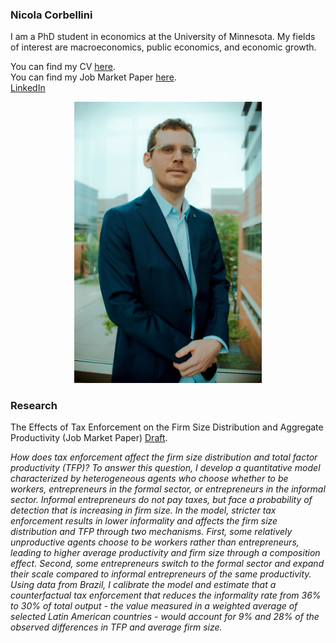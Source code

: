 ### Nicola Corbellini
I am a PhD student in economics at the University of Minnesota. My fields of interest are macroeconomics, public economics, and economic growth.

You can find my CV [here](/assets/Nicola_Corbellini_CV.pdf).  
You can find my Job Market Paper [here](/assets/Job_Market_Paper.pdf).  
[LinkedIn](https://www.linkedin.com/in/nicola-corbellini-a31456125/)


<p align="center">
  <img src="/assets/Picture.jpg" width="300" title="">
</p>

### Research 
The Effects of Tax Enforcement on the Firm Size Distribution and Aggregate Productivity (Job Market Paper) [Draft](/assets/Job_Market_Paper.pdf).

_How does tax enforcement affect the firm size distribution and total factor productivity (TFP)? To answer this question, I develop a quantitative model characterized by heterogeneous agents who choose whether to be workers, entrepreneurs in the formal sector, or entrepreneurs in the informal sector. Informal entrepreneurs do not pay taxes, but face a probability of detection that is increasing in firm size. In the model, stricter tax enforcement results in lower informality and affects the firm size distribution and TFP through two mechanisms. First, some relatively unproductive agents choose to be workers rather than entrepreneurs, leading to higher average productivity and firm size through a composition effect. Second, some entrepreneurs switch to the formal sector and expand their scale compared to informal entrepreneurs of the same productivity. Using data from Brazil, I calibrate the model and estimate that a counterfactual tax enforcement that reduces the informality rate from 36% to 30% of total output - the value measured in a weighted average of selected Latin American countries - would account for 9% and 28% of the observed differences in TFP and average firm size._


 
